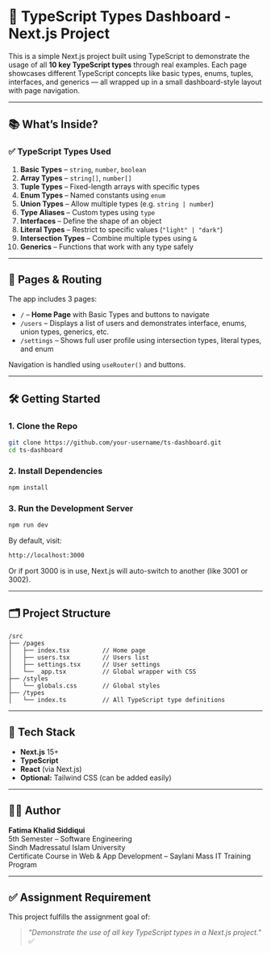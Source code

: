 # 🚀 TypeScript Types Dashboard - Next.js Project

This is a simple Next.js project built using TypeScript to demonstrate the usage of all **10 key TypeScript types** through real examples. Each page showcases different TypeScript concepts like basic types, enums, tuples, interfaces, and generics — all wrapped up in a small dashboard-style layout with page navigation.

---

## 📚 What’s Inside?

### ✅ TypeScript Types Used

1. **Basic Types** – `string`, `number`, `boolean`
2. **Array Types** – `string[]`, `number[]`
3. **Tuple Types** – Fixed-length arrays with specific types
4. **Enum Types** – Named constants using `enum`
5. **Union Types** – Allow multiple types (e.g. `string | number`)
6. **Type Aliases** – Custom types using `type`
7. **Interfaces** – Define the shape of an object
8. **Literal Types** – Restrict to specific values (`"light" | "dark"`)
9. **Intersection Types** – Combine multiple types using `&`
10. **Generics** – Functions that work with any type safely

---

## 🧭 Pages & Routing

The app includes 3 pages:

- `/` – **Home Page** with Basic Types and buttons to navigate
- `/users` – Displays a list of users and demonstrates interface, enums, union types, generics, etc.
- `/settings` – Shows full user profile using intersection types, literal types, and enum

Navigation is handled using `useRouter()` and buttons.

---

## 🛠️ Getting Started

### 1. Clone the Repo

```bash
git clone https://github.com/your-username/ts-dashboard.git
cd ts-dashboard
```

### 2. Install Dependencies

```bash
npm install
```

### 3. Run the Development Server

```bash
npm run dev
```

By default, visit:
```bash
http://localhost:3000
```
Or if port 3000 is in use, Next.js will auto-switch to another (like 3001 or 3002).

---

## 🗂️ Project Structure

```
/src
├── /pages
│   ├── index.tsx         // Home page
│   ├── users.tsx         // Users list
│   ├── settings.tsx      // User settings
│   └── _app.tsx          // Global wrapper with CSS
├── /styles
│   └── globals.css       // Global styles
├── /types
│   └── index.ts          // All TypeScript type definitions
```

---

## 🎯 Tech Stack

- **Next.js** 15+
- **TypeScript**
- **React** (via Next.js)
- **Optional:** Tailwind CSS (can be added easily)

---

## 👩‍💻 Author

**Fatima Khalid Siddiqui**  
5th Semester – Software Engineering  
Sindh Madressatul Islam University  
Certificate Course in Web & App Development – Saylani Mass IT Training Program  

---

## ✅ Assignment Requirement

This project fulfills the assignment goal of:

> _"Demonstrate the use of all key TypeScript types in a Next.js project."_ ✅

 
 
